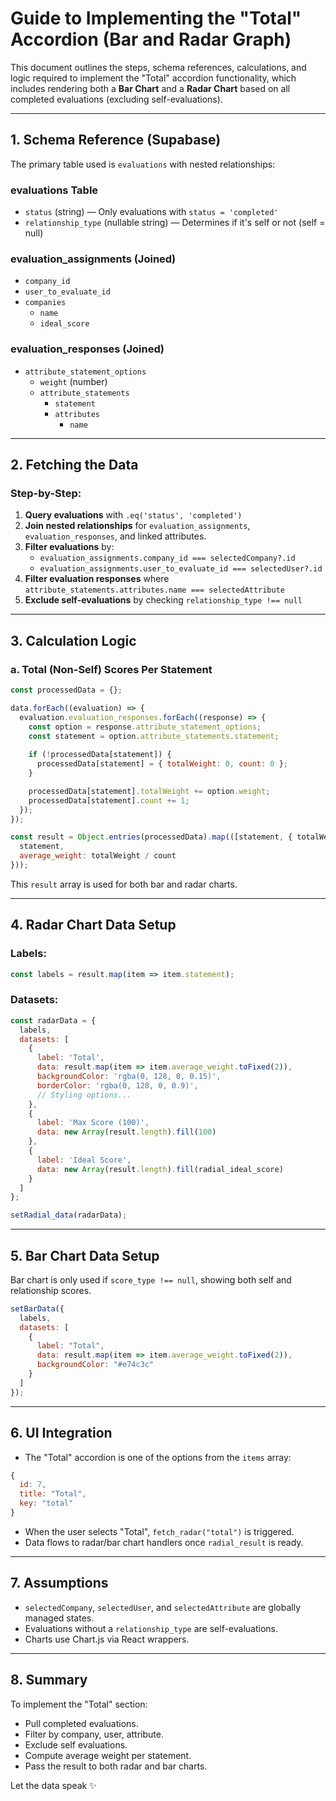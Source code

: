 # Guide to Implementing the "Total" Accordion (Bar and Radar Graph)

This document outlines the steps, schema references, calculations, and logic required to implement the "Total" accordion functionality, which includes rendering both a **Bar Chart** and a **Radar Chart** based on all completed evaluations (excluding self-evaluations).

---

## 1. **Schema Reference (Supabase)**

The primary table used is `evaluations` with nested relationships:

### evaluations Table
- `status` (string) — Only evaluations with `status = 'completed'`
- `relationship_type` (nullable string) — Determines if it's self or not (self = null)

### evaluation_assignments (Joined)
- `company_id`
- `user_to_evaluate_id`
- `companies`
  - `name`
  - `ideal_score`

### evaluation_responses (Joined)
- `attribute_statement_options`
  - `weight` (number)
  - `attribute_statements`
    - `statement`
    - `attributes`
      - `name`

---

## 2. **Fetching the Data**

### Step-by-Step:

1. **Query evaluations** with `.eq('status', 'completed')`
2. **Join nested relationships** for `evaluation_assignments`, `evaluation_responses`, and linked attributes.
3. **Filter evaluations** by:
    - `evaluation_assignments.company_id === selectedCompany?.id`
    - `evaluation_assignments.user_to_evaluate_id === selectedUser?.id`
4. **Filter evaluation responses** where `attribute_statements.attributes.name === selectedAttribute`
5. **Exclude self-evaluations** by checking `relationship_type !== null`

---

## 3. **Calculation Logic**

### a. **Total (Non-Self) Scores Per Statement**

```js
const processedData = {};

data.forEach((evaluation) => {
  evaluation.evaluation_responses.forEach((response) => {
    const option = response.attribute_statement_options;
    const statement = option.attribute_statements.statement;
    
    if (!processedData[statement]) {
      processedData[statement] = { totalWeight: 0, count: 0 };
    }

    processedData[statement].totalWeight += option.weight;
    processedData[statement].count += 1;
  });
});

const result = Object.entries(processedData).map(([statement, { totalWeight, count }]) => ({
  statement,
  average_weight: totalWeight / count
}));
```

This `result` array is used for both bar and radar charts.

---

## 4. **Radar Chart Data Setup**

### Labels:
```js
const labels = result.map(item => item.statement);
```

### Datasets:
```js
const radarData = {
  labels,
  datasets: [
    {
      label: 'Total',
      data: result.map(item => item.average_weight.toFixed(2)),
      backgroundColor: 'rgba(0, 128, 0, 0.15)',
      borderColor: 'rgba(0, 128, 0, 0.9)',
      // Styling options...
    },
    {
      label: 'Max Score (100)',
      data: new Array(result.length).fill(100)
    },
    {
      label: 'Ideal Score',
      data: new Array(result.length).fill(radial_ideal_score)
    }
  ]
};

setRadial_data(radarData);
```

---

## 5. **Bar Chart Data Setup**

Bar chart is only used if `score_type !== null`, showing both self and relationship scores.

```js
setBarData({
  labels,
  datasets: [
    {
      label: "Total",
      data: result.map(item => item.average_weight.toFixed(2)),
      backgroundColor: "#e74c3c"
    }
  ]
});
```

---

## 6. **UI Integration**

- The "Total" accordion is one of the options from the `items` array:

```js
{
  id: 7,
  title: "Total",
  key: "total"
}
```

- When the user selects "Total", `fetch_radar("total")` is triggered.
- Data flows to radar/bar chart handlers once `radial_result` is ready.

---

## 7. **Assumptions**

- `selectedCompany`, `selectedUser`, and `selectedAttribute` are globally managed states.
- Evaluations without a `relationship_type` are self-evaluations.
- Charts use Chart.js via React wrappers.

---

## 8. **Summary**

To implement the "Total" section:
- Pull completed evaluations.
- Filter by company, user, attribute.
- Exclude self evaluations.
- Compute average weight per statement.
- Pass the result to both radar and bar charts.

Let the data speak ✨

